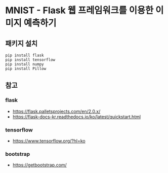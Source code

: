 # MNIST - Flask 웹 프레임워크를 이용한 이미지 예측하기 

## 패키지 설치

```shell
pip install flask
pip install tensorflow
pip install numpy
pip install Pillow
```

## 참고

### flask

- https://flask.palletsprojects.com/en/2.0.x/
- https://flask-docs-kr.readthedocs.io/ko/latest/quickstart.html

### tensorflow

- https://www.tensorflow.org/?hl=ko

### bootstrap

- https://getbootstrap.com/
